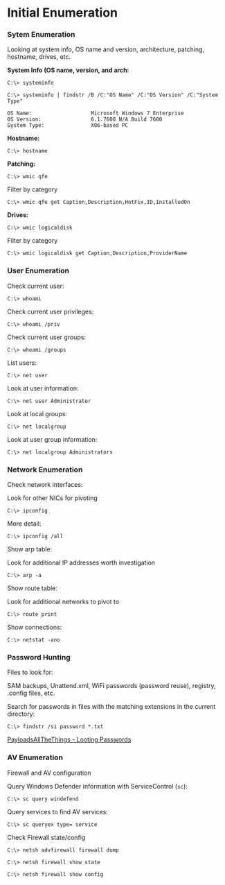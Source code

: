 # Initial Enumeration

### Sytem Enumeration

Looking at system info, OS name and version, architecture, patching, hostname, drives, etc.

**System Info (OS name, version, and arch:**

`C:\> systeminfo`

```
C:\> systeminfo | findstr /B /C:"OS Name" /C:"OS Version" /C:"System Type"

OS Name:                   Microsoft Windows 7 Enterprise 
OS Version:                6.1.7600 N/A Build 7600
System Type:               X86-based PC
```

**Hostname:**

`C:\> hostname`

**Patching:**

`C:\> wmic qfe`

Filter by category

`C:\> wmic qfe get Caption,Description,HotFix,ID,InstalledOn`

**Drives:**

`C:\> wmic logicaldisk`

Filter by category

`C:\> wmic logicaldisk get Caption,Description,ProviderName`

### User Enumeration

Check current user:

`C:\> whoami`

Check current user privileges:

`C:\> whoami /priv`

Check current user groups:

`C:\> whoami /groups`

List users:

`C:\> net user`

Look at user information:

`C:\> net user Administrator`

Look at local groups:

`C:\> net localgroup`

Look at user group information:

`C:\> net localgroup Administrators`

### Network Enumeration

Check network interfaces:

Look for other NICs for pivoting

`C:\> ipconfig`

More detail:

`C:\> ipconfig /all`

Show arp table:

Look for additional IP addresses worth investigation

`C:\> arp -a`

Show route table:

Look for additional networks to pivot to

`C:\> route print`

Show connections:

`C:\> netstat -ano`

### Password Hunting

Files to look for:

SAM backups, Unattend.xml, WiFi passwords (password reuse), registry, .config files, etc.

Search for passwords in files with the matching extensions in the current directory:

`C:\> findstr /si password *.txt`

[PayloadsAllTheThings - Looting Passwords](https://github.com/swisskyrepo/PayloadsAllTheThings/blob/master/Methodology%20and%20Resources/Windows%20-%20Privilege%20Escalation.md#eop---looting-for-passwords)

### AV Enumeration

Firewall and AV configuration

Query Windows Defender information with ServiceControl (`sc`):

`C:\> sc query windefend`

Query services to find AV services:

`C:\> sc queryex type= service`

Check Firewall state/config

`C:\> netsh advfirewall firewall dump`

`C:\> netsh firewall show state`

`C:\> netsh firewall show config`
